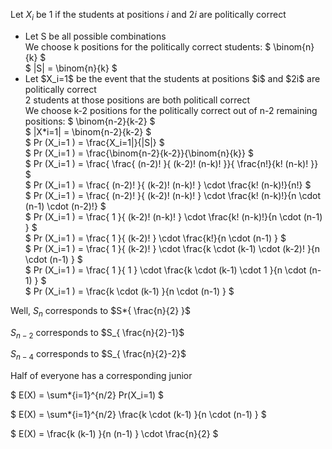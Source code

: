 Let $X_i$ be 1 if the students at positions $i$ and $2i$ are politically correct

<ul>
    <li> Let S be all possible combinations <br/> 
    We choose k positions for the politically correct students: $ \binom{n}{k} $ <br/> 
    $ |S| = \binom{n}{k} $
    <li> Let $X_i=1$ be the event that the students at positions $i$ and $2i$ are politically correct <br/> 
    2 students at those positions are both politicall correct <br/> 
    We choose k-2 positions for the politically correct out of n-2 remaining positions: $ \binom{n-2}{k-2} $ <br/> 
    $ |X*i=1| = \binom{n-2}{k-2} $ <br/> 
    $ Pr (X_i=1 ) = \frac{X_i=1|}{|S|} $ <br/> 
    $ Pr (X_i=1 ) = \frac{\binom{n-2}{k-2}}{\binom{n}{k}} $ <br/> 
    $ Pr (X_i=1 ) = \frac{ \frac{ (n-2)! }{ (k-2)! (n-k)! }}{ \frac{n!}{k! (n-k)! }} $ <br/> 
    $ Pr (X_i=1 ) = \frac{ (n-2)! }{ (k-2)! (n-k)! } \cdot \frac{k! (n-k)!}{n!} $ <br/> 
    $ Pr (X_i=1 ) = \frac{ (n-2)! }{ (k-2)! (n-k)! } \cdot \frac{k! (n-k)!}{n \cdot (n-1) \cdot (n-2)!} $ <br/> 
    $ Pr (X_i=1 ) = \frac{ 1 }{ (k-2)! (n-k)! } \cdot \frac{k! (n-k)!}{n \cdot (n-1) } $ <br/> 
    $ Pr (X_i=1 ) = \frac{ 1 }{ (k-2)! } \cdot \frac{k!}{n \cdot (n-1) } $ <br/> 
    $ Pr (X_i=1 ) = \frac{ 1 }{ (k-2)! } \cdot \frac{k \cdot (k-1) \cdot (k-2)! }{n \cdot (n-1) } $ <br/> 
    $ Pr (X_i=1 ) = \frac{ 1 }{ 1 } \cdot \frac{k \cdot (k-1) \cdot 1 }{n \cdot (n-1) } $ <br/> 
    $ Pr (X_i=1 ) = \frac{k \cdot (k-1) }{n \cdot (n-1) } $
</ul>

Well, $S_n$ corresponds to $S*{ \frac{n}{2} }$

$S_{n-2}$ corresponds to $S_{ \frac{n}{2}-1}$

$S_{n-4}$ corresponds to $S_{ \frac{n}{2}-2}$

Half of everyone has a corresponding junior

$ E(X) = \sum\*{i=1}^{n/2} Pr(X_i=1) $

$ E(X) = \sum\*{i=1}^{n/2} \frac{k \cdot (k-1) }{n \cdot (n-1) } $

$ E(X) = \frac{k (k-1) }{n (n-1) } \cdot \frac{n}{2} $
